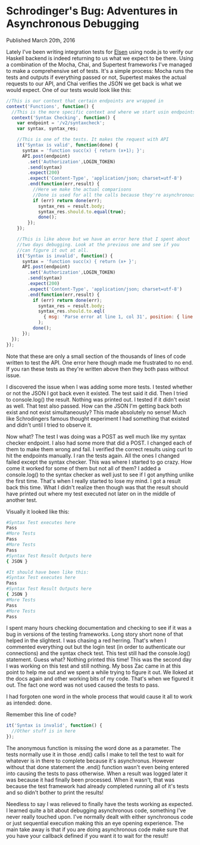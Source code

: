 # Schrodinger's Bug: Adventures in Asynchronous Debugging
Published March 20th, 2016

Lately I've been writing integration tests for [Elsen](https://elsen.co)
using node.js to verify our Haskell backend is indeed returning to us
what we expect to be there. Using a combination of the Mocha, Chai, and
Supertest frameworks I've managed to make a comprehensive set of tests.
It's a simple process: Mocha runs the tests and outputs if everything
passed or not, Supertest makes the actual requests to our API, and Chai
verifies the JSON we get back is what we would expect. One of our tests
would look like this:

```javascript
//This is our context that certain endpoints are wrapped in
context('Functions', function() {
  //This is the more specific context and where we start usin endpoints
  context('Syntax Checking', function() {
    var endpoint = '/v2/syntaxcheck';
    var syntax, syntax_res;

    //This is one of the tests. It makes the request with API
    it('Syntax is valid', function(done) {
      syntax = 'function succ(x) { return (x+1); }';
      API.post(endpoint)
        .set('Authorization',LOGIN_TOKEN)
        .send(syntax)
        .expect(200)
        .expect('Content-Type', 'application/json; charset=utf-8')
        .end(function(err,result) {
          //Here we make the actual comparisons
          //Done is used for all the calls because they're asynchronous
          if (err) return done(err);
            syntax_res = result.body;
            syntax_res.should.to.equal(true);
            done();
        });
    });

    //This is like above but we have an error here that I spent about
    //two days debugging. Look at the previous one and see if you
    //can figure it out at all.
    it('Syntax is invalid', function() {
      syntax = 'function succ(x) { return (x+ }';
      API.post(endpoint)
        .set('Authorization',LOGIN_TOKEN)
        .send(syntax)
        .expect(200)
        .expect('Content-Type', 'application/json; charset=utf-8')
        .end(function(err,result) {
          if (err) return done(err);
            syntax_res = result.body;
            syntax_res.should.to.eql(
              { msg: 'Parse error at line 1, col 31', position: { line: 1, col: 31 } }
            );
          done();
      });
  });
});
```

Note that these are only a small section of the thousands of lines of
code written to test the API. One error here though made me frustrated
to no end. If you ran these tests as they're written above then they
both pass without issue.

I discovered the issue when I was adding some more tests. I tested
whether or not the JSON I got back even it existed. The test said it
did. Then I tried to console.log() the result. Nothing was printed out.
I tested if it didn't exist as well. That test also passed. How can the
JSON I'm getting back both exist and not exist simultaneously? This
made absolutely no sense! Much like Schrodingers famous thought
experiment I had something that existed and didn't until I tried to
observe it.

Now what? The test I was doing was a POST as well much like my syntax
checker endpoint. I also had some more that did a POST. I changed each
of them to make them wrong and fail. I verified the correct results
using curl to hit the endpoints manually. I ran the tests again. All
the ones I changed failed except the syntax checker. This was where I
started to go crazy. How come it worked for some of them but not all of
them? I added a console.log() to the syntax checker as well just to see
if I got anything unlike the first time. That's when I really started
to lose my mind. I got a result back this time. What I didn't realize
then though was that the result should have printed out where my test
executed not later on in the middle of another test.

Visually it looked like this:

```bash
#Syntax Test executes here
Pass
#More Tests
Pass
#More Tests
Pass
#Syntax Test Result Outputs here
{ JSON }

#It should have been like this:
#Syntax Test executes here
Pass
#Syntax Test Result Outputs here
{ JSON }
#More Tests
Pass
#More Tests
Pass
```

I spent many hours checking documentation and checking to see if it was
a bug in versions of the testing frameworks. Long story short none of
that helped in the slightest. I was chasing a red herring. That's when
I commented everything out but the login test (in order to authenticate
our connections) and the syntax check test. This test still had the
console.log() statement. Guess what? Nothing printed this time! This
was the second day I was working on this test and still nothing. My
boss Zac came in at this point to help me out and we spent a while
trying to figure it out. We lloked at the docs again and other working
bits of my code. That's when we figured it out. The fact one word was
not used caused the tests to pass.

I had forgoten one word in the whole process that would cause it all to
work as intended: done.

Remember this line of code?

```javascript
it('Syntax is invalid', function() {
  //Other stuff is in here
});
```

The anonymous function is missing the word done as a parameter. The
tests normally use it in those .end() calls I make to tell the test to
wait for whatever is in there to complete because it's asynchronus.
However without that done statement the .end() function wasn't even
being entered into causing the tests to pass otherwise. When a result
was logged later it was because it had finally been processed. When it
wasn't, that was because the test framework had already completed
running all of it's tests and so didn't bother to print the results!

Needless to say I was relieved to finally have the tests working as
expected. I learned quite a bit about debugging asynchronous code,
something I've never really touched upon. I've normally dealt with
either synchronous code or just sequential execution making this an eye
opening experience. The main take away is that if you are doing
asynchronous code make sure that you have your callback defined if you
want it to wait for the result!

